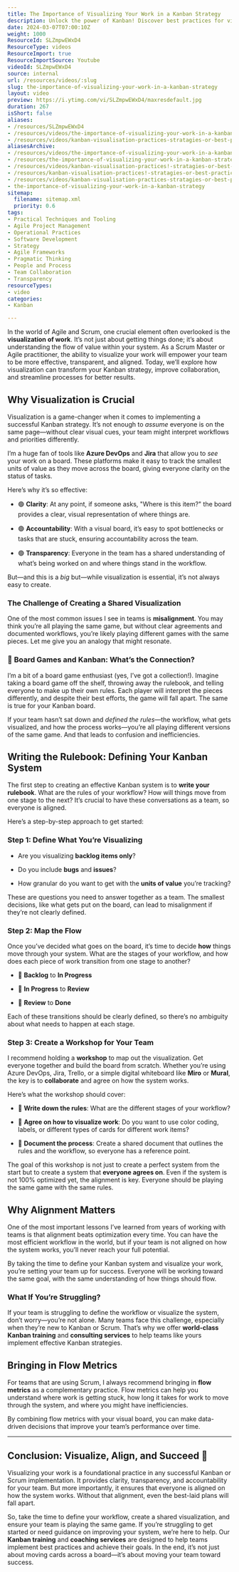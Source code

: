 ```yaml
---
title: The Importance of Visualizing Your Work in a Kanban Strategy
description: Unlock the power of Kanban! Discover best practices for visualising workflows, optimising processes, and boosting team productivity in this insightful video.
date: 2024-03-07T07:00:10Z
weight: 1000
ResourceId: SLZmpwEWxD4
ResourceType: videos
ResourceImport: true
ResourceImportSource: Youtube
videoId: SLZmpwEWxD4
source: internal
url: /resources/videos/:slug
slug: the-importance-of-visualizing-your-work-in-a-kanban-strategy
layout: video
preview: https://i.ytimg.com/vi/SLZmpwEWxD4/maxresdefault.jpg
duration: 267
isShort: false
aliases:
- /resources/SLZmpwEWxD4
- /resources/videos/the-importance-of-visualizing-your-work-in-a-kanban-strategy
- /resources/videos/kanban-visualisation-practices-stratagies-or-best-practices-for-effectively-visualizing-workflow
aliasesArchive:
- /resources/videos/the-importance-of-visualizing-your-work-in-a-kanban-strategy
- /resources/the-importance-of-visualizing-your-work-in-a-kanban-strategy
- /resources/videos/kanban-visualisation-practices!-stratagies-or-best-practices-for-effectively-visualizing-workflow!
- /resources/kanban-visualisation-practices!-stratagies-or-best-practices-for-effectively-visualizing-workflow!
- /resources/videos/kanban-visualisation-practices-stratagies-or-best-practices-for-effectively-visualizing-workflow
- the-importance-of-visualizing-your-work-in-a-kanban-strategy
sitemap:
  filename: sitemap.xml
  priority: 0.6
tags:
- Practical Techniques and Tooling
- Agile Project Management
- Operational Practices
- Software Development
- Strategy
- Agile Frameworks
- Pragmatic Thinking
- People and Process
- Team Collaboration
- Transparency
resourceTypes:
- video
categories:
- Kanban

---
```

In the world of Agile and Scrum, one crucial element often overlooked is the **visualization of work**. It’s not just about getting things done; it’s about understanding the flow of value within your system. As a Scrum Master or Agile practitioner, the ability to visualize your work will empower your team to be more effective, transparent, and aligned. Today, we’ll explore how visualization can transform your Kanban strategy, improve collaboration, and streamline processes for better results.

## **Why Visualization is Crucial**

Visualization is a game-changer when it comes to implementing a successful Kanban strategy. It’s not enough to _assume_ everyone is on the same page—without clear visual cues, your team might interpret workflows and priorities differently.

I’m a huge fan of tools like **Azure DevOps** and **Jira** that allow you to _see_ your work on a board. These platforms make it easy to track the smallest units of value as they move across the board, giving everyone clarity on the status of tasks.

Here’s why it’s so effective:

- 🟢 **Clarity**: At any point, if someone asks, "Where is this item?" the board provides a clear, visual representation of where things are.

- 🟢 **Accountability**: With a visual board, it’s easy to spot bottlenecks or tasks that are stuck, ensuring accountability across the team.

- 🟢 **Transparency**: Everyone in the team has a shared understanding of what’s being worked on and where things stand in the workflow.

But—and this is a _big_ but—while visualization is essential, it’s not always easy to create.

### **The Challenge of Creating a Shared Visualization**

One of the most common issues I see in teams is **misalignment**. You may think you’re all playing the same game, but without clear agreements and documented workflows, you’re likely playing different games with the same pieces. Let me give you an analogy that might resonate.

### **🎲** **Board Games and Kanban: What’s the Connection?**

I’m a bit of a board game enthusiast (yes, I’ve got a collection!). Imagine taking a board game off the shelf, throwing away the rulebook, and telling everyone to make up their own rules. Each player will interpret the pieces differently, and despite their best efforts, the game will fall apart. The same is true for your Kanban board.

If your team hasn’t sat down and _defined the rules_—the workflow, what gets visualized, and how the process works—you’re all playing different versions of the same game. And that leads to confusion and inefficiencies.

## **Writing the Rulebook: Defining Your Kanban System**

The first step to creating an effective Kanban system is to **write your rulebook**. What are the rules of your workflow? How will things move from one stage to the next? It’s crucial to have these conversations as a team, so everyone is aligned.

Here’s a step-by-step approach to get started:

### **Step 1: Define What You’re Visualizing**

- Are you visualizing **backlog items only**?

- Do you include **bugs** and **issues**?

- How granular do you want to get with the **units of value** you’re tracking?

These are questions you need to answer together as a team. The smallest decisions, like what gets put on the board, can lead to misalignment if they’re not clearly defined.

### **Step 2: Map the Flow**

Once you’ve decided what goes on the board, it’s time to decide **how** things move through your system. What are the stages of your workflow, and how does each piece of work transition from one stage to another?

- 🔄 **Backlog** to **In Progress**

- 🔄 **In Progress** to **Review**

- 🔄 **Review** to **Done**

Each of these transitions should be clearly defined, so there’s no ambiguity about what needs to happen at each stage.

### **Step 3: Create a Workshop for Your Team**

I recommend holding a **workshop** to map out the visualization. Get everyone together and build the board from scratch. Whether you’re using Azure DevOps, Jira, Trello, or a simple digital whiteboard like **Miro** or **Mural**, the key is to **collaborate** and agree on how the system works.

Here’s what the workshop should cover:

- 📝 **Write down the rules**: What are the different stages of your workflow?

- 📝 **Agree on how to visualize work**: Do you want to use color coding, labels, or different types of cards for different work items?

- 📝 **Document the process**: Create a shared document that outlines the rules and the workflow, so everyone has a reference point.

The goal of this workshop is not just to create a perfect system from the start but to create a system that **everyone agrees on**. Even if the system is not 100% optimized yet, the alignment is key. Everyone should be playing the same game with the same rules.

## **Why Alignment Matters**

One of the most important lessons I’ve learned from years of working with teams is that alignment beats optimization every time. You can have the most efficient workflow in the world, but if your team is not aligned on how the system works, you’ll never reach your full potential.

By taking the time to define your Kanban system and visualize your work, you’re setting your team up for success. Everyone will be working toward the same goal, with the same understanding of how things should flow.

### **What If You’re Struggling?**

If your team is struggling to define the workflow or visualize the system, don’t worry—you’re not alone. Many teams face this challenge, especially when they’re new to Kanban or Scrum. That’s why we offer **world-class Kanban training** and **consulting services** to help teams like yours implement effective Kanban strategies.

## **Bringing in Flow Metrics**

For teams that are using Scrum, I always recommend bringing in **flow metrics** as a complementary practice. Flow metrics can help you understand where work is getting stuck, how long it takes for work to move through the system, and where you might have inefficiencies.

By combining flow metrics with your visual board, you can make data-driven decisions that improve your team’s performance over time.

* * *

## **Conclusion: Visualize, Align, and Succeed** **🎯**

Visualizing your work is a foundational practice in any successful Kanban or Scrum implementation. It provides clarity, transparency, and accountability for your team. But more importantly, it ensures that everyone is aligned on how the system works. Without that alignment, even the best-laid plans will fall apart.

So, take the time to define your workflow, create a shared visualization, and ensure your team is playing the same game. If you’re struggling to get started or need guidance on improving your system, we’re here to help. Our **Kanban training** and **coaching services** are designed to help teams implement best practices and achieve their goals. In the end, it’s not just about moving cards across a board—it’s about moving your team toward success.
